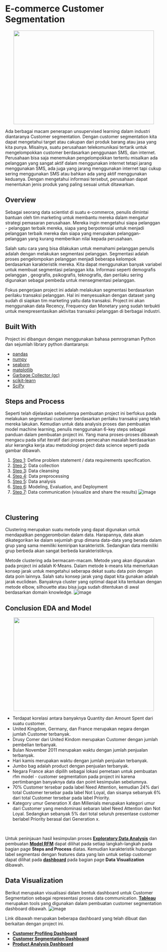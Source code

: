# E-commerce Customer Segmentation
<p align="center">
  <img width="450" height="300" src="https://media.istockphoto.com/photos/marketing-segmentation-picture-id643956920?k=20&m=643956920&s=612x612&w=0&h=oJ2jfEW8Dp6XmT7PIwrcn4A0vCryKxf3T5C-QJjp1_Y=">
</p>

Ada berbagai macam penerapan unsupervised learning dalam industri diantaranya Customer segmentation. Dengan customer segmentation kita dapat mengetahui target atau cakupan dari produk barang atau jasa yang kita punya. Misalnya, suatu perusahaan telekomunikasi tertarik untuk mengelompokkan customer berdasarkan penggunaan SMS, dan internet. Perusahaan bisa saja menemukan pengelompokkan tertentu misalkan ada pelanggan yang sangat aktif dalam menggunakan internet tetapi jarang menggunakan SMS, ada juga yang jarang menggunakan internet tapi cukup sering menggunakan SMS atau bahkan ada yang aktif menggunakan keduanya. Dengan mengetahui informasi tersebut,  perusahaan dapat menentukan jenis produk yang paling sesuai untuk ditawarkan.

## **Overview**
Sebagai seorang data scientist di suatu e-commerce, penulis dimintai bantuan oleh tim marketing untuk membantu mereka dalam mengatur strategi pemasaran perusahaan. Mereka ingin mengetahui siapa pelanggan - pelanggan terbaik mereka, siapa yang berpotensial untuk menjadi pelanggan terbaik mereka dan siapa yang merupakan pelanggan-pelanggan yang kurang memberikan nilai kepada perusahaan.<br>

Salah satu cara yang bisa dilakukan untuk memahami pelanggan penulis adalah dengan melakukan segmentasi pelanggan. Segmentasi adalah proses pengelompokan pelanggan menjadi beberapa kelompok berdasarkan karakteristik mereka. Kita dapat menggunakan banyak variabel untuk membuat segmentasi pelanggan kita. Informasi seperti demografis pelanggan , geografis, psikografis, teknografis, dan perilaku sering digunakan sebagai pembeda untuk mensegmentasi pelanggan.<br>

Fokus pengerjaan project ini adalah melakukan segmentasi berdasarkan perilaku transaksi pelanggan. Hal ini menyesuaikan dengan dataset yang sudah di siapkan tim marketing yaitu data transaksi. Project ini akan menggunakan data Recency, Frequency dan Monetary yang sudah terbukti untuk merepresentasikan aktivitas transaksi pelanggan di berbagai industri.

## **Built With**
Project ini dibangun dengan menggunakan bahasa pemrograman Python dan sejumlah library python diantaranya:
- [pandas](https://pandas.pydata.org/)
- [numpy](https://numpy.org/)
- [seaborn](https://seaborn.pydata.org/)
- [matplotlib](https://matplotlib.org/)
- [Garbage Collector (gc)](https://docs.python.org/3/library/gc.html)
- [scikit-learn](https://scikit-learn.org/)
- [SciPy](https://scipy.org/)

## **Steps and Process**
Seperti telah dijelaskan sebelumnya pembuatan project ini berfokus pada melakukan segmentasi customer berdasarkan perilaku transaksi yang telah mereka lakukan. Kemudian untuk data analysis proses dan pembuatan model machine learning, penulis menggunakan 6-key steps sebagai panduan dalam pembuatan project ini. Yang mana proses-proses dibawah mengacu pada sifat iteratif dari proses pemecahan masalah berdasarkan alur kerangka kerja atau metodologi project data science seperti pada gambar dibawah.
1.  [Step 1](https://github.com/yandaaw/customer-segmentation-ecommerce/blob/main/cs1p_data_collection_wrangling.ipynb): Define problem statement / data requirements specification.
2.	[Step 2](https://github.com/yandaaw/customer-segmentation-ecommerce/blob/main/cs1p_data_collection_wrangling.ipynb): Data collection 
3.	[Step 3](https://github.com/yandaaw/customer-segmentation-ecommerce/blob/main/cs1p_data_collection_wrangling.ipynb): Data cleansing
4.	[Step 4](https://github.com/yandaaw/customer-segmentation-ecommerce/blob/main/cs1p_data_collection_wrangling.ipynb): Data preprocessing 
5.	[Step 5](https://github.com/yandaaw/customer-segmentation-ecommerce/blob/main/cs2p_exploratory_data_analysis.ipynb): Data analysis
6.	[Step 6](https://github.com/yandaaw/customer-segmentation-ecommerce/blob/main/cs3p_rfm_country_france.ipynb): Modeling, Evaluation, and Deployment 
7.	[Step 7](https://public.tableau.com/app/profile/sriyanda.afrida.wahyudi4721/viz/CustomerSegmentationDashboard_16520896677390/Dashboard1): Data communication (visualize and share the results)
![image](https://user-images.githubusercontent.com/73176284/161413233-cce4269a-bddb-4185-aa15-9eb88544d002.png)
<br>

## **Clustering**
Clustering merupakan suatu metode yang dapat digunakan untuk mendapatkan penggerombolan dalam data. Harapannya, data akan dikategorikan ke dalam sejumlah grup dimana data-data yang berada dalam grup yang sama memiliki kemiripan karakteristik. Sedangkan data memiliki grup berbeda akan sangat berbeda karakteristiknya. <br>

Metode clustering ada bermacam-macam. Metode yang akan digunakan pada project ini adalah K-Means. Dalam metode k-means kita memerlukan konsep jarak untuk mengetahui seberapa dekat suatu data poin dengan data poin lainnya. Salah satu konsep jarak yang dapat kita gunakan adalah jarak euclidean. Banyaknya cluster yang optimal dapat kita tentukan dengan metode elbow, silhouette atau bisa juga sudah ditentukan di awal berdasarkan domain knowledge.
![image](https://user-images.githubusercontent.com/73176284/167814538-914ec127-c316-4193-afc4-3fac51da65fe.png)
 
## **Conclusion EDA and Model**
<p align="center">
  <img width="450" height="300" src="https://user-images.githubusercontent.com/73176284/167811822-c68612f5-8c03-432c-bfad-a6f8b1e12162.png">
</p>

- Terdapat korelasi antara banyaknya Quantity dan Amount Spent dari suatu customer.
- United Kingdom, Germany, dan France merupakan negara dengan jumlah Customer terbanyak.
- Drusy Comer dari United Kindom merupakan Customer dengan jumlah pembelian terbanyak.
- Bulan November 2011 merupakan waktu dengan jumlah penjualan terbanyak.
- Hari kamis merupakan waktu dengan jumlah penjualan terbanyak.
- Jumbo bag adalah product dengan penjualan terbanyak.
- Negara France akan dipilih sebagai lokasi pemetaan untuk pembuatan rfm model - customer segmentation pada project ini karena pertimbangan banyaknya data dan point kesimpulan sebelumnya.   
- 70% Customer tersebar pada label Need Attention, kemudian 24% dari total Customer tersebar pada label Not Loyal, dan sisanya sebanyak 6% dari total Customer tersebar pada label Priority. 
- Kategory umur Generation X dan Millenials merupakan kategori umur dari Customer yang mendominasi sebaran label Need Attention dan Not Loyal. Sedangkan sebanyak 5% dari total seluruh presentase customer berlabel Priority berasal dari Generation x.
<br>

Untuk peninjauan hasil kesimpulan proses [**Exploratory Data Analysis**](https://github.com/yandaaw/customer-segmentation-ecommerce/blob/main/cs2p_exploratory_data_analysis.ipynb) dan pembuatan [**Model RFM**](https://github.com/yandaaw/customer-segmentation-ecommerce/blob/main/cs3p_rfm_country_france.ipynb) dapat dilihat pada setiap langkah-langkah pada bagian page **Steps and Process** diatas. Kemudian karakteristik hubungan label segmentasi dengan features data yang lain untuk setiap customer dapat dilihat pada [**dashboard**](https://public.tableau.com/app/profile/sriyanda.afrida.wahyudi4721/viz/CustomerSegmentationDashboard_16520896677390/Dashboard1) pada bagian page **Data Visualization** dibawah. 

## **Data Visualization**
Berikut merupakan visualisasi dalam bentuk dashboard untuk Customer Segmentation sebagai representasi proses data communication. [**Tableau**](https://public.tableau.com/en-us/s/) merupakan tools yang digunakan dalam pembuatan customer segmentation dashboard dibawah.
![image](https://user-images.githubusercontent.com/73176284/167811946-d777ed74-23c8-4b3a-b7ce-5277c2f07c9d.png)

Link dibawah merupakan beberapa dashboard yang telah dibuat dan berkaitan dengan project ini.
- [**Customer Profiling Dashboard**](https://public.tableau.com/app/profile/sriyanda.afrida.wahyudi4721/viz/CustomerProfilingDashboard_16520824416280/Dashboard1)
- [**Customer Segmentation Dashboard**](https://public.tableau.com/app/profile/sriyanda.afrida.wahyudi4721/viz/CustomerSegmentationDashboard_16520896677390/Dashboard1)
- [**Product Analysis Dashboard**](https://public.tableau.com/app/profile/sriyanda.afrida.wahyudi4721/viz/ProductAnalysisDashboard_16521079878290/Dashboard1)
